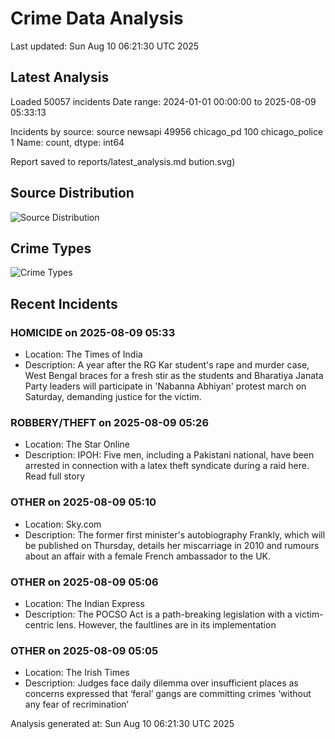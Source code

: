 # Crime Data Analysis
Last updated: Sun Aug 10 06:21:30 UTC 2025

## Latest Analysis

Loaded 50057 incidents
Date range: 2024-01-01 00:00:00 to 2025-08-09 05:33:13

Incidents by source:
source
newsapi           49956
chicago_pd          100
chicago_police        1
Name: count, dtype: int64

Report saved to reports/latest_analysis.md
bution.svg)

## Source Distribution
![Source Distribution](images/source_distribution.svg)

## Crime Types
![Crime Types](images/crime_types.svg)

## Recent Incidents

### HOMICIDE on 2025-08-09 05:33
- Location: The Times of India
- Description: A year after the RG Kar student's rape and murder case, West Bengal braces for a fresh stir as the students and Bharatiya Janata Party leaders will participate in 'Nabanna Abhiyan' protest march on Saturday, demanding justice for the victim.


### ROBBERY/THEFT on 2025-08-09 05:26
- Location: The Star Online
- Description: IPOH: Five men, including a Pakistani national, have been arrested in connection with a latex theft syndicate during a raid here. Read full story


### OTHER on 2025-08-09 05:10
- Location: Sky.com
- Description: The former first minister's autobiography Frankly, which will be published on Thursday,  details her miscarriage in 2010 and rumours about an affair with a female French ambassador to the UK.


### OTHER on 2025-08-09 05:06
- Location: The Indian Express
- Description: The POCSO Act is a path-breaking legislation with a victim-centric lens. However, the faultlines are in its implementation


### OTHER on 2025-08-09 05:05
- Location: The Irish Times
- Description: Judges face daily dilemma over insufficient places as concerns expressed that ‘feral’ gangs are committing crimes ‘without any fear of recrimination’

Analysis generated at: Sun Aug 10 06:21:30 UTC 2025
